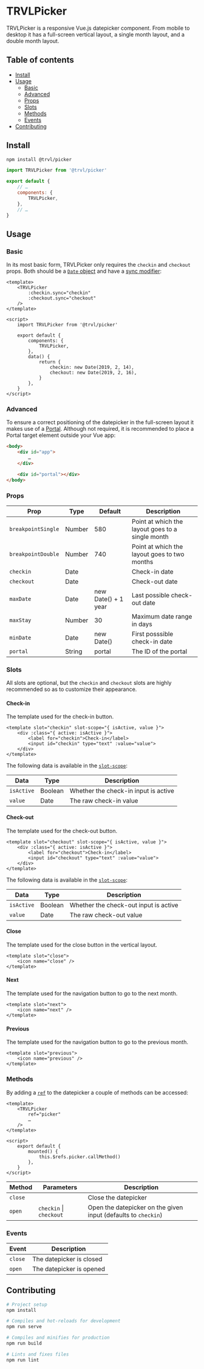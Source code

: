 # TRVLPicker
TRVLPicker is a responsive Vue.js datepicker component. From mobile to desktop it has a full-screen vertical layout, a single month layout, and a double month layout.

## Table of contents
- [Install](#install)
- [Usage](#usage)
    - [Basic](#basic)
    - [Advanced](#advanced)
    - [Props](#props)
    - [Slots](#slots)
    - [Methods](#methods)
    - [Events](#events)
- [Contributing](#contributing)

## Install
``` bash
npm install @trvl/picker
```

``` javascript
import TRVLPicker from '@trvl/picker'

export default {
    // …
    components: {
        TRVLPicker,
    },
    // …
}
```

## Usage
### Basic
In its most basic form, TRVLPicker only requires the `checkin` and `checkout` props.
Both should be a [`Date` object](https://developer.mozilla.org/en-US/docs/Web/JavaScript/Reference/Global_Objects/Date) and have a [sync modifier](https://vuejs.org/v2/guide/components-custom-events.html#sync-Modifier):

``` vue
<template>
    <TRVLPicker
        :checkin.sync="checkin"
        :checkout.sync="checkout"
    />
</template>

<script>
    import TRVLPicker from '@trvl/picker'

    export default {
        components: {
            TRVLPicker,
        },
        data() {
            return {
                checkin: new Date(2019, 2, 14),
                checkout: new Date(2019, 2, 16),
            }
        },
    }
</script>
```

### Advanced
To ensure a correct positioning of the datepicker in the full-screen layout it makes use of a [Portal](https://github.com/LinusBorg/portal-vue). Although not required, it is recommended to place a Portal target element outside your Vue app:

``` html
<body>
    <div id="app">
        …
    </div>

    <div id="portal"></div>
</body>
```

### Props
| Prop               | Type   | Default             | Description                                      |
|--------------------|--------|---------------------|--------------------------------------------------|
| `breakpointSingle` | Number | 580                 | Point at which the layout goes to a single month |
| `breakpointDouble` | Number | 740                 | Point at which the layout goes to two months     |
| `checkin`          | Date   |                     | Check-in date                                    |
| `checkout`         | Date   |                     | Check-out date                                   |
| `maxDate`          | Date   | new Date() + 1 year | Last possible check-out date                     |
| `maxStay`          | Number | 30                  | Maximum date range in days                       |
| `minDate`          | Date   | new Date()          | First posssible check-in date                    |
| `portal`           | String | portal              | The ID of the portal                             |

### Slots
All slots are optional, but the `checkin` and `checkout` slots are highly recommended so as to customize their appearance.

#### Check-in
The template used for the check-in button.

``` vue
<template slot="checkin" slot-scope="{ isActive, value }">
    <div :class="{ active: isActive }">
        <label for="checkin">Check-in</label>
        <input id="checkin" type="text" :value="value">
    </div>
</template>
```

The following data is available in the [`slot-scope`](https://vuejs.org/v2/guide/components-slots.html#Scoped-Slots):

| Data       | Type    | Description                          |
|------------|---------|--------------------------------------|
| `isActive` | Boolean | Whether the check-in input is active |
| `value`    | Date    | The raw check-in value               |

#### Check-out
The template used for the check-out button.

``` vue
<template slot="checkout" slot-scope="{ isActive, value }">
    <div :class="{ active: isActive }">
        <label for="checkout">Check-in</label>
        <input id="checkout" type="text" :value="value">
    </div>
</template>
```

The following data is available in the [`slot-scope`](https://vuejs.org/v2/guide/components-slots.html#Scoped-Slots):

| Data       | Type    | Description                           |
|------------|---------|---------------------------------------|
| `isActive` | Boolean | Whether the check-out input is active |
| `value`    | Date    | The raw check-out value                |

#### Close
The template used for the close button in the vertical layout.

``` vue
<template slot="close">
    <icon name="close" />
</template>
```

#### Next
The template used for the navigation button to go to the next month.

``` vue
<template slot="next">
    <icon name="next" />
</template>
```

#### Previous
The template used for the navigation button to go to the previous month.

``` vue
<template slot="previous">
    <icon name="previous" />
</template>
```

### Methods
By adding a [`ref`](https://vuejs.org/v2/api/#ref) to the datepicker a couple of methods can be accessed:

``` vue
<template>
    <TRVLPicker
        ref="picker"
        …
    />
</template>

<script>
    export default {
        mounted() {
            this.$refs.picker.callMethod()
        },
    }
</script>
```

| Method  | Parameters              | Description                                                    |
|---------|-------------------------|----------------------------------------------------------------|
| `close` |                         | Close the datepicker                                           |
| `open`  | `checkin` \| `checkout` | Open the datepicker on the given input (defaults to `checkin`) |

### Events

| Event   | Description              |
|---------|--------------------------|
| `close` | The datepicker is closed |
| `open`  | The datepicker is opened |

## Contributing
``` bash
# Project setup
npm install

# Compiles and hot-reloads for development
npm run serve

# Compiles and minifies for production
npm run build

# Lints and fixes files
npm run lint
```
